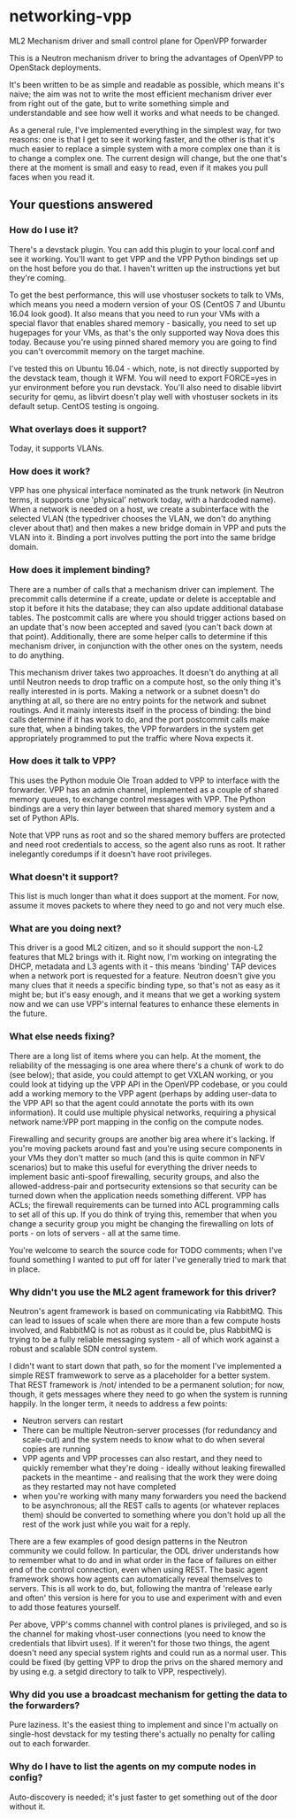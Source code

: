 # networking-vpp
ML2 Mechanism driver and small control plane for OpenVPP forwarder

This is a Neutron mechanism driver to bring the advantages of OpenVPP to
OpenStack deployments.

It's been written to be as simple and readable as possible, which means it's
naive; the aim was not to write the most efficient mechanism driver ever from
right out of the gate, but to write something simple and understandable and
see how well it works and what needs to be changed.

As a general rule, I've implemented everything in the simplest way, for two
reasons: one is that I get to see it working faster, and the other is that it's
much easier to replace a simple system with a more complex one than it is
to change a complex one.  The current design will change, but the one that's there
at the moment is small and easy to read, even if it makes you pull faces
when you read it.

## Your questions answered

### How do I use it?

There's a devstack plugin.  You can add this plugin to your local.conf and see it working.
You'll want to get VPP and the VPP Python bindings set up on the host before you do that.
I haven't written up the instructions yet but they're coming.

To get the best performance, this will use vhostuser sockets to talk to VMs, which means you
need a modern version of your OS (CentOS 7 and Ubuntu 16.04 look good).  It also means that
you need to run your VMs with a special flavor that enables shared memory - basically, you
need to set up hugepages for your VMs, as that's the only supported way Nova does this
today.  Because you're using pinned shared memory you are going to find you can't
overcommit memory on the target machine.

I've tested this on Ubuntu 16.04 - which, note, is not directly supported by the devstack
team, though it WFM.  You will need to export FORCE=yes in yur environment before you
run devstack.  You'll also need to disable libvirt security for qemu, as libvirt doesn't
play well with vhostuser sockets in its default setup.  CentOS testing is ongoing.

### What overlays does it support?

Today, it supports VLANs.

### How does it work?

VPP has one physical interface nominated as the trunk network (in Neutron
terms, it supports one 'physical' network today, with a hardcoded name).  When
a network is needed on a host, we create a subinterface with the selected
VLAN (the typedriver chooses the VLAN, we don't do anything clever about that)
and then makes a new bridge domain in VPP and puts the VLAN into it.  Binding
a port involves putting the port into the same bridge domain.

### How does it implement binding?

There are a number of calls that a mechanism driver can implement.  The
precommit calls determine if a create, update or delete is acceptable and
stop it before it hits the database; they can also update additional
database tables.  The postcommit calls are where you should trigger
actions based on an update that's now been accepted and saved (you can't
back down at that point).  Additionally, there are some helper calls
to determine if this mechanism driver, in conjunction with the other
ones on the system, needs to do anything.

This mechanism driver takes two approaches.  It doesn't do
anything at all until Neutron needs to drop traffic on a compute host, so
the only thing it's really interested in is ports.  Making a network or a
subnet doesn't do anything at all, so there are no entry points for the
network and subnet routings.  And it mainly interests itself in the process
of binding: the bind calls determine if it has work to do, and the
port postcommit calls make sure that, when a binding takes, the VPP
forwarders in the system get appropriately programmed to put the traffic where
Nova expects it.

### How does it talk to VPP?

This uses the Python module Ole Troan added to VPP to interface with the
forwarder.  VPP has an admin channel, implemented as a couple of shared
memory queues, to exchange control messages with VPP.  The Python bindings
are a very thin layer between that shared memory system and a set of Python
APIs.

Note that VPP runs as root and so the shared memory buffers are protected
and need root credentials to access, so the agent also runs as root.  It
rather inelegantly coredumps if it doesn't have root privileges.

### What doesn't it support?

This list is much longer than what it does support at the moment.  For now,
assume it moves packets to where they need to go and not very much else.

### What are you doing next?

This driver is a good ML2 citizen, and so it should support the non-L2 features
that ML2 brings with it.  Right now, I'm working on integrating the DHCP,
metadata and L3 agents with it - this means 'binding' TAP devices when a
network port is requested for a feature.  Neutron doesn't give you many clues
that it needs a specific binding type, so that's not as easy as it might be;
but it's easy enough, and it means that we get a working system now and we can
use VPP's internal features to enhance these elements in the future.

### What else needs fixing?

There are a long list of items where you can help.  At the moment, the
reliability of the messaging is one area where there's a chunk of work to do
(see below); that aside, you could attempt to get VXLAN working, or you could
look at tidying up the VPP API in the OpenVPP codebase, or you could add a
working memory to the VPP agent (perhaps by adding user-data to the VPP API
so that the agent could annotate the ports with its own information).  It
could use multiple physical networks, requiring a physical network name:VPP port
mapping in the config on the compute nodes.

Firewalling and security groups are another big area where it's lacking.
If you're moving packets around fast and you're using secure components in
your VMs they don't matter so much (and this is quite common in NFV scenarios)
but to make this useful for everything the driver needs to implement basic
anti-spoof firewalling, security groups, and also the allowed-address-pair
and portsecurity extensions so that security can be turned down when the
application needs something different.  VPP has ACLs; the firewall
requirements can be turned into ACL programming calls to set all of this up.
If you do think of trying this, remember that when you change a security group
you might be changing the firewalling on lots of ports - on lots of servers -
all at the same time.

You're welcome to search the source code for TODO comments; when I've found
something I wanted to put off for later I've generally tried to mark that
in place.

### Why didn't you use the ML2 agent framework for this driver?

Neutron's agent framework is based on communicating via RabbitMQ.  This can
lead to issues of scale when there are more than a few compute hosts involved,
and RabbitMQ is not as robust as it could be, plus RabbitMQ is trying to be a
fully reliable messaging system - all of which work against a robust and
scalable SDN control system.

I didn't want to start down that path, so for the moment I've implemented a
simple REST framwework to serve as a placeholder for a better system.  That REST
framework is /not/ intended to be a permanent solution; for now, though, it gets
messages where they need to go when the system is running happily.  In the longer
term, it needs to address a few points:

 - Neutron servers can restart
 - There can be multiple Neutron-server processes (for redundancy and scale-out)
   and the system needs to know what to do when several copies are running
 - VPP agents and VPP processes can also restart, and they need to quickly
   remember what they're doing - ideally without leaking firewalled packets in
   the meantime - and realising that the work they were doing as they restarted
   may not have completed
 - when you're working with many many forwarders you need the backend to be
   asynchronous; all the REST calls to agents (or whatever replaces them)
   should be converted to something where you don't hold up all the rest of
   the work just while you wait for a reply.

There are a few examples of good design patterns in the Neutron community we
could follow.  In particular, the ODL driver understands how to remember
what to do and in what order in the face of failures on either end of the control
connection, even when using REST.  The basic agent framework shows how agents can
automatically reveal themselves to servers.  This is all work to do, but,
following the mantra of 'release early and often' this version is here for you to
use and experiment with and even to add those features yourself.

Per above, VPP's comms channel with control planes is privileged, and so is the
channel for making vhost-user connections (you need to know the credentials that
libvirt uses).  If it weren't for those two things, the agent doesn't need any
special system rights and could run as a normal user.  This could be fixed (by
getting VPP to drop the privs on the shared memory and by using e.g. a setgid
directory to talk to VPP, respectively).

### Why did you use a broadcast mechanism for getting the data to the forwarders?

Pure laziness.  It's the easiest thing to implement and since I'm actually on
single-host devstack for my testing there's actually no penalty for calling out
to each forwarder.

### Why do I have to list the agents on my compute nodes in config?

Auto-discovery is needed; it's just faster to get something out of the door without
it.
